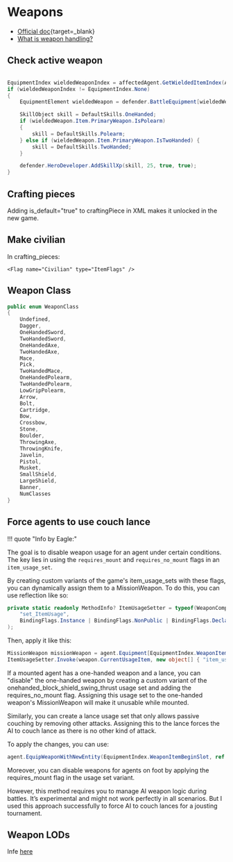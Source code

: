 # Weapons

* [Official doc](https://moddocs.bannerlord.com/asset-management/weapon_smithing/){target=_blank}
* [What is weapon handling?](https://www.gurugameguides.com/post/understanding-weapon-handling-in-mount-blade-ii-bannerlord)

## Check active weapon

```cs

EquipmentIndex wieldedWeaponIndex = affectedAgent.GetWieldedItemIndex(Agent.HandIndex.MainHand);
if (wieldedWeaponIndex != EquipmentIndex.None)
{
    EquipmentElement wieldedWeapon = defender.BattleEquipment[wieldedWeaponIndex];

    SkillObject skill = DefaultSkills.OneHanded;
    if (wieldedWeapon.Item.PrimaryWeapon.IsPolearm)
    {
        skill = DefaultSkills.Polearm;
    } else if (wieldedWeapon.Item.PrimaryWeapon.IsTwoHanded) {
        skill = DefaultSkills.TwoHanded;
    }

    defender.HeroDeveloper.AddSkillXp(skill, 25, true, true);
}
```

## Crafting pieces

Adding is_default="true" to craftingPiece in XML makes it unlocked in the new game.



## Make civilian

In crafting_pieces:

    <Flag name="Civilian" type="ItemFlags" />


## Weapon Class

``` cs
public enum WeaponClass
{
    Undefined,
    Dagger,
    OneHandedSword,
    TwoHandedSword,
    OneHandedAxe,
    TwoHandedAxe,
    Mace,
    Pick,
    TwoHandedMace,
    OneHandedPolearm,
    TwoHandedPolearm,
    LowGripPolearm,
    Arrow,
    Bolt,
    Cartridge,
    Bow,
    Crossbow,
    Stone,
    Boulder,
    ThrowingAxe,
    ThrowingKnife,
    Javelin,
    Pistol,
    Musket,
    SmallShield,
    LargeShield,
    Banner,
    NumClasses
}
```



## Force agents to use couch lance

!!! quote "Info by Eagle:"

The goal is to disable weapon usage for an agent under certain conditions. The key lies in using the `requires_mount` and `requires_no_mount` flags in an `item_usage_set`.

By creating custom variants of the game's item_usage_sets with these flags, you can dynamically assign them to a MissionWeapon. To do this, you can use reflection like so:

```cs
private static readonly MethodInfo? ItemUsageSetter = typeof(WeaponComponentData).GetMethod(
    "set_ItemUsage",
    BindingFlags.Instance | BindingFlags.NonPublic | BindingFlags.DeclaredOnly
);
```

Then, apply it like this:

```cs
MissionWeapon missionWeapon = agent.Equipment[EquipmentIndex.WeaponItemBeginSlot];
ItemUsageSetter.Invoke(weapon.CurrentUsageItem, new object[] { "item_usage_set_id" });
```

If a mounted agent has a one-handed weapon and a lance, you can "disable" the one-handed weapon by creating a custom variant of the onehanded_block_shield_swing_thrust usage set and adding the requires_no_mount flag. Assigning this usage set to the one-handed weapon's MissionWeapon will make it unusable while mounted.

Similarly, you can create a lance usage set that only allows passive couching by removing other attacks. Assigning this to the lance forces the AI to couch lance as there is no other kind of attack.

To apply the changes, you can use:

```cs
agent.EquipWeaponWithNewEntity(EquipmentIndex.WeaponItemBeginSlot, ref missionWeapon);
```


Moreover, you can disable weapons for agents on foot by applying the requires_mount flag in the usage set variant. 

However, this method requires you to manage AI weapon logic during battles. It’s experimental and might not work perfectly in all scenarios. But I used this approach successfully to force AI to couch lances for a jousting tournament.


## Weapon LODs

Infe [here](/3d/create_lods/#weapon-lods)